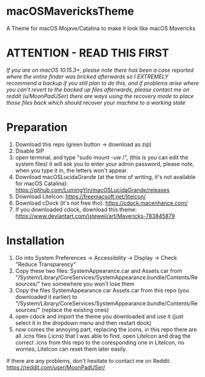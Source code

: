 # macOSMavericksTheme
A Theme for macOS Mojave/Catalina to make it look like macOS Mavericks


# ATTENTION - READ THIS FIRST
*If you are on macOS 10.15.3+, please note there has been a case reported where the entire finder was bricked afterwards so I EXTREMELY recommend a backup if you still plan to do this, and if problems arise where you can't revert to the backed up files afterwards, please contact me on reddit (u/MoonPadUSer) there are ways using the recovery mode to place those files back which should recover your machine to a working state*

# 
# Preparation
1. Download this repo (green button -> download as zip)
2. Disable SIP
3. open terminal, and type "sudo mount -uw /", (this is you can edit the system files) it will ask you to enter your admin password, please note, when you type it in, the letters won't appear. 
4. Download macOSLucidaGrande (at the time of writing, it's not available for macOS Catalina): https://github.com/LumingYin/macOSLucidaGrande/releases
5. Download LiteIcon: https://freemacsoft.net/liteicon/
6. Download cDock (it's not free tho): https://cdock.macenhance.com/
7. If you downloaded cdock, download this theme: https://www.deviantart.com/jsteweii/art/Mavericks-783845879

# Installation
1. Go into System Preferences -> Accessibility -> Display -> Check "Reduce Transparency"
2. Copy these two files: SystemAppearance.car and Assets.car from "/System/Library/CoreServices/SystemAppearance.bundle/Contents/Resources/" two somewhere you won't lose them
3. Copy the files SystemAppearance.car Assets.car from this repo (you downloaded it earlier) to "/System/Library/CoreServices/SystemAppearance.bundle/Contents/Resources/" (replace the existing ones)
4. open cdock and import the theme you downloaded and use it (just select it in the dropdown menu and then restart dock)
5. now comes the annoying part, replacing the icons, in this repo there are all .icns files (.icns) that I was able to find,
   open LiteIcon and drag the correct .icns from this repo to the coresponding one in LiteIcon, no worries, LiteIcon can reset them
   later easily.
 
If there are any problems, don't hesitate to contact me on Reddit: https://reddit.com/user/MoonPadUSer/



